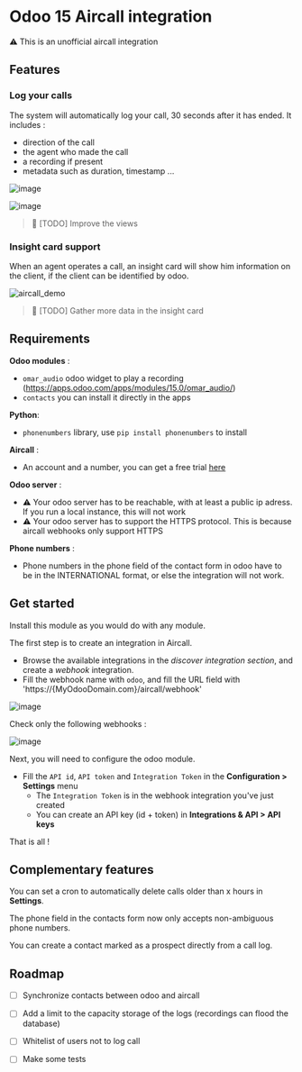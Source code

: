 # Odoo 15 Aircall integration

⚠️ This is an unofficial aircall integration

## Features

### Log your calls

The system will automatically log your call, 30 seconds after it has ended.
It includes :
- direction of the call
- the agent who made the call
- a recording if present
- metadata such as duration, timestamp ...

![image](https://user-images.githubusercontent.com/79719146/158392125-97e2904a-4f76-4196-85cd-8ddfc8ec5c56.png)

![image](https://user-images.githubusercontent.com/79719146/158392638-36f4d90b-c7b4-4ce7-baad-879f4dab2b75.png)

> 🚧 [TODO] Improve the views

### Insight card support

When an agent operates a call, an insight card will show him information on the client, if the client can be identified by odoo.

![aircall_demo](https://user-images.githubusercontent.com/79719146/158408966-c21ee75d-1829-40c8-af3c-4cd198ae0fe1.gif)

> 🚧 [TODO] Gather more data in the insight card

## Requirements

**Odoo modules** :
- `omar_audio` odoo widget to play a recording (https://apps.odoo.com/apps/modules/15.0/omar_audio/)
- `contacts` you can install it directly in the apps

**Python**:
- `phonenumbers` library, use `pip install phonenumbers` to install

**Aircall** :
- An account and a number, you can get a free trial [here](https://aircall.io/fr/signup/)

**Odoo server** :
- ⚠️ Your odoo server has to be reachable, with at least a public ip adress. If you run a local instance, this will not work
- ⚠️ Your odoo server has to support the HTTPS protocol. This is because aircall webhooks only support HTTPS

**Phone numbers** :
- Phone numbers in the phone field of the contact form in odoo have to be in the INTERNATIONAL format, or else the integration will not work.

## Get started

Install this module as you would do with any module.

The first step is to create an integration in Aircall. 
- Browse the available integrations in the *discover integration section*, and create a *webhook* integration.
- Fill the webhook name with `odoo`, and fill the URL field with 'https://{MyOdooDomain.com}/aircall/webhook'

![image](https://user-images.githubusercontent.com/79719146/158419636-2c2253d0-c90f-4242-9b3b-fc43e49927e6.png)

Check only the following webhooks : 

![image](https://user-images.githubusercontent.com/79719146/160614949-48cf5582-916c-4656-85b5-517ceb7b2402.png)

Next, you will need to configure the odoo module.
- Fill the `API id`, `API token` and `Integration Token` in the **Configuration > Settings** menu 
  - The `Integration Token` is in the webhook integration you've just created
  - You can create an API key (id + token) in **Integrations & API > API keys**

That is all !

## Complementary features

You can set a cron to automatically delete calls older than x hours in **Settings**.

The phone field in the contacts form now only accepts non-ambiguous phone numbers.

You can create a contact marked as a prospect directly from a call log.

## Roadmap

- [ ] Synchronize contacts between odoo and aircall
- [ ] Add a limit to the capacity storage of the logs (recordings can flood the database)
- [ ] Whitelist of users not to log call
- [ ] Make some tests













